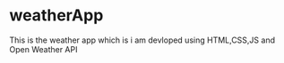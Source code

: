 # weatherApp
This is the weather app which is i am  devloped using HTML,CSS,JS and Open Weather API 
